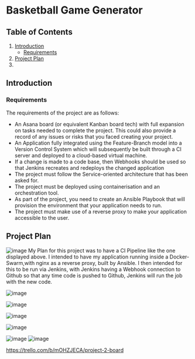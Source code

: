 # Basketball Game Generator


## Table of Contents

1. [Introduction](https://github.com/umayr12/SFIA2#Introduction)
    + [Requirements](https://github.com/umayr12/SFIA2#requirements)
2. [Project Plan](https://github.com/umayr12/SFIA2#project-plan)
3. 


## Introduction
### Requirements
The requirements of the project are as follows:
+ An Asana board (or equivalent Kanban board tech) with full expansion on tasks needed to complete the project. This could also provide a record of any issues or risks that you faced creating your project.
+ An Application fully integrated using the Feature-Branch model into a Version Control System which will subsequently be built through a CI server and deployed to a cloud-based virtual machine.
+ If a change is made to a code base, then Webhooks should be used so that Jenkins recreates and redeploys the changed application
+ The project must follow the Service-oriented architecture that has been asked for.
+ The project must be deployed using containerisation and an orchestration tool.
+ As part of the project, you need to create an Ansible Playbook that will provision the environment that your application needs to run.
+ The project must make use of a reverse proxy to make your application accessible to the user.

## Project Plan

![image](https://user-images.githubusercontent.com/84901993/126125505-be170ffa-3beb-4f33-9a00-f0f4906e7ed8.png)
My Plan for this project was to have a CI Pipeline like the one displayed above. I intended to have my application running inside a Docker-Swarm,with nginx as a reverse proxy, built by Ansible. I then intended for this to be run via Jenkins, with Jenkins having a Webhook connection to Github so that any time code is pushed to Github, Jenkins will run the job with the new code.

![image](https://user-images.githubusercontent.com/84901993/126126281-c2c616ca-d6f1-4a8f-88f4-0d552bb56787.png)

![image](https://user-images.githubusercontent.com/84901993/126126398-eb7e2d06-2de7-4155-acf4-dfdb7527a280.png)

![image](https://user-images.githubusercontent.com/84901993/126129689-2013d206-c200-4a36-97ac-c8e37704b3b5.png)

![image](https://user-images.githubusercontent.com/84901993/126130003-66de1615-ff5f-446b-9d1c-757e7f3c9b41.png)


![image](https://user-images.githubusercontent.com/84901993/126126622-2bc51906-e5c6-4b7f-8d53-7e2fd7618676.png)
![image](https://user-images.githubusercontent.com/84901993/126126665-ff3ef016-62b9-400b-ba0f-94d826e2ece0.png)

https://trello.com/b/mOHZJECA/project-2-board
